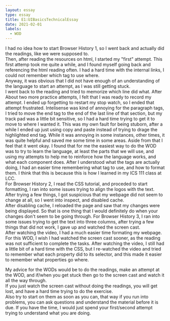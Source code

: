 ```yaml
---
layout: essay
type: essay
title: E1:UIBasicsTechnicalEssay
date: 2021-02-01
labels: 
  - WOD
---
```


  I had no idea how to start Browser History 1, so I went back and actually did the readings, like we were supposed to.  
Then, after reading the resources on html, I started my "first" attempt.  This first attemp took me quite a while,
and I found myself going back and referencing the html reading often.  I had a hard time with the internal links, I could not remember which tag to use where.  
Anyway, it was obvious that I did not have enough of an understanding of the language to start an attempt, as I was still getting stuck.  
I went back to the reading and tried to memorize which line did what.  After About two more practice attempts, I felt that I was ready to record my attempt.
I ended up forgetting to restart my stop watch, so I ended that attempt frustrated.
Intelisense was kind of annoying for the paragraph tags, I tried to move the end tag to the end of the last line of that section, but my track pad was a little bit sensitive, so I had a hard time trying to get it to move to where I wanted it. 
This was my own fault for being stuborn, after a while I ended up just using copy and paste instead of trying to drage the highlighted end tag. 
While it was annoying in some instances, other times,  it was quite helpful and saved me some time in some areas.
Aside from that I feel that it went okay.  I found that for me the easiest way to do the WOD was to try to learn the language, at least the parts that we will use, 
and using my attempts to help me to reinforce how the language works, and what each component does. After I understood what the tags are actually doing, 
I had an easier time remembering what tag to use, and how to format them.  I think that this is because this is how I learned in my ICS 111 class at LCC.  
  For Browser History 2, I read the CSS tutorial, and proceded to start formatting,  I ran into some issues trying to align the logos with the text. 
After trying a few things, I got suspicious that my webpage did not seem to change at all, so I went into inspect, and disabled cache.  
After disabling cache, I reloaded the page and saw that my changes were being displayed.  So that is one thing that I would definitely do when your changes don't seem to be going through.
  For Browser History 3, I ran into some issues trying to get the text into three columns, after trying a few things that did not work, I gave up and watched the screen cast.  
After watching the video, I had a much easier time formating my webpage. For this WOD, I wish I had watched the screen cast sooner, as the reading was not sufficient to complete the tasks. 
After watching the video, I still had a little bit of a hard time with the CSS, but I re-watched the video and tried to remember what each property did to its selector, and this made it easier to 
remember what properties go where.  

  My advice for the WODs would be to do the readings, make an attempt at the WOD, and if/when you get stuck then go to the screen cast and watch it all the way through.  
  If you just watch the screen cast without doing the readings, you will get lost, and have a hard time trying to do the exercise.  
  Also try to start on them as soon as you can, that way if you run into problems, you can ask questions and understand the material before it is due.  If you have the time, I would just spend your first/second attempt trying to understand what you are doing.
